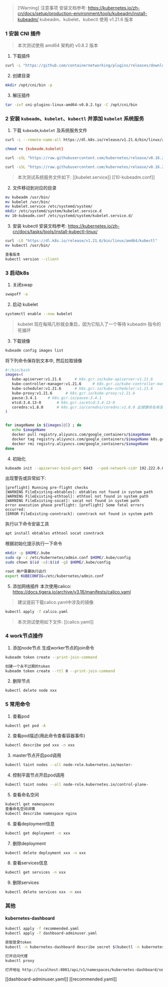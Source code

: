 
>[!Warning] 注意事项
>安装文档参考: https://kubernetes.io/zh-cn/docs/setup/production-environment/tools/kubeadm/install-kubeadm/
>kubeadm、kubelet、kubectl 使用 v1.21.6 版本

### 1 安装 CNI 插件
> 本次测试使用 amd64 架构的 v0.8.2 版本
1. 下载插件
```bash
curl -L "https://github.com/containernetworking/plugins/releases/download/v0.8.2/cni-plugins-linux-amd64-v0.8.2.tgz" --output cni-plugins-linux-amd64-v0.8.2.tgz
```
2. 创建目录
```bash
mkdir /opt/cni/bin -p
```
3. 解压插件
```bash
tar -zxf cni-plugins-linux-amd64-v0.8.2.tgz -C /opt/cni/bin
```
### 2 安装 `kubeadm`、`kubelet`、`kubectl` 并添加 `kubelet` 系统服务
1. 下载 `kubeadm`,`kubelet` 及系统服务文件
```bash
curl -L --remote-name-all https://dl.k8s.io/release/v1.21.6/bin/linux/amd64/{kubeadm,kubelet}

chmod +x {kubeadm,kubelet}

curl -sSL "https://raw.githubusercontent.com/kubernetes/release/v0.16.2/cmd/krel/templates/latest/kubelet/kubelet.service" --output kubelet.service

curl -sSL "https://raw.githubusercontent.com/kubernetes/release/v0.16.2/cmd/krel/templates/latest/kubeadm/10-kubeadm.conf" --output 10-kubeadm.conf
```
> 本次测试系统服务文件如下:
> [[kubelet.service]]
> [[10-kubeadm.conf]]
2. 文件移动到对应的目录
```bash
mv kubeadm /usr/bin/
mv kubelet /usr/bin/
mv kubelet.service /etc/systemd/system/
mkdir /etc/systemd/system/kubelet.service.d
mv 10-kubeadm.conf /etc/systemd/system/kubelet.service.d/
```
3. 安装 kubectl
安装文档参考: https://kubernetes.io/zh-cn/docs/tasks/tools/install-kubectl-linux/
```bash
curl -LO "https://dl.k8s.io/release/v1.21.6/bin/linux/amd64/kubectl"
mv kubectl /usr/bin/

查看版本
kubectl version --client
```
### 3 启动k8s
1. 关闭swap
```bash
swapoff -a
```
2. 启动 kubelet
```bash
systemctl enable --now kubelet
```
> kubelet 现在每隔几秒就会重启，因为它陷入了一个等待 kubeadm 指令的死循环
3. 下载镜像
```bash
kubeadm config images list
```
将下列命令保存到文本中, 然后拉取镜像
```bash
#!/bin/bash
images=(
   kube-apiserver:v1.21.6      # k8s.gcr.io/kube-apiserver:v1.21.6
   kube-controller-manager:v1.21.6     # k8s.gcr.io/kube-controller-manager:v1.21.6
   kube-scheduler:v1.21.6      # k8s.gcr.io/kube-scheduler:v1.21.6
   kube-proxy:v1.21.6      # k8s.gcr.io/kube-proxy:v1.21.6
   pause:3.4.1     # k8s.gcr.io/pause:3.4.1
   etcd:3.4.13-0       # k8s.gcr.io/etcd:3.4.13-0
   coredns:v1.8.0      # k8s.gcr.io/coredns/coredns:v1.8.0 此镜像命名有变化
)


for imageName in ${images[@]} ; do
   echo $imageName
   docker pull registry.aliyuncs.com/google_containers/$imageName
   docker tag registry.aliyuncs.com/google_containers/$imageName k8s.gcr.io/$imageName
   docker rmi registry.aliyuncs.com/google_containers/$imageName
done 
```
4. 初始化
```bash
kubeadm init --apiserver-bind-port 6443  --pod-network-cidr 192.222.0.0/16 --kubernetes-version=1.21.6
```
出现警告或异常如下:
```
[preflight] Running pre-flight checks
[WARNING FileExisting-ebtables]: ebtables not found in system path
[WARNING FileExisting-ethtool]: ethtool not found in system path
[WARNING FileExisting-socat]: socat not found in system path
error execution phase preflight: [preflight] Some fatal errors occurred:
[ERROR FileExisting-conntrack]: conntrack not found in system path
```
执行以下命令安装工具
```bash
apt install ebtables ethtool socat conntrack
```
根据初始化提示执行一下命令
```bash
mkdir -p $HOME/.kube
sudo cp -i /etc/kubernetes/admin.conf $HOME/.kube/config
sudo chown $(id -u):$(id -g) $HOME/.kube/config

root 用户需要执行此行
export KUBECONFIG=/etc/kubernetes/admin.conf
```
5. 添加网络插件
本次使用calico: https://docs.tigera.io/archive/v3.16/manifests/calico.yaml
> 建议提前下载calico.yaml中涉及的镜像
```bash
kubectl apply -f calico.yaml
 ```
> 本次测试使用如下文件:
> [[calico.yaml]]
### 4 work节点操作
1. 添加node节点
生成worker节点的join命令
```bash
kubeadm token create --print-join-command

创建一个永不过期的token
kubeadm token create --ttl 0 --print-join-command
```
2. 删除节点
```bash
kubectl delete node xxx
```
### 5 常用命令
1. 查看pod
```bash
kubectl get pod -A
```
2. 查看pod描述(用此命令查看容器事件)
```bash
kubectl describe pod xxx -n xxx
```
3. master节点开启pod调用
```bash
kubectl taint nodes --all node-role.kubernetes.io/master-
```
4. 控制平面节点开启pod调用
```bash
kubectl taint nodes --all node-role.kubernetes.io/control-plane-
```
5. 查看命名空间
```bash
kubectl get namespaces
查看命名空间详情
kubectl describe namespace nginx
```
6. 查看deployment信息
```bash
kubectl get deployment -n xxx
``` 
7. 删除deployment
```bash
kubectl delete deployment xxx -n xxx
```
8. 查看services信息
```bash
kubectl get services -n xxx
```
9. 删除services
```bash
kubectl delete services xxx -n xxx
```
### 其他
#### kubernetes-dashboard
```bash
kubectl apply -f recommended.yaml
kubectl apply -f dashboard-adminuser.yaml

获取登录token
kubectl -n kubernetes-dashboard describe secret $(kubectl -n kubernetes-dashboard get secret | grep admin-user | awk '{print $1}')

打开访问代理
kubectl proxy

打开地址 http://localhost:8001/api/v1/namespaces/kubernetes-dashboard/services/https:kubernetes-dashboard:/proxy/#/login
```
[[dashboard-adminuser.yaml]]
[[recommended.yaml]]
